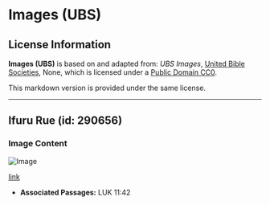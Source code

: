 # Images (UBS)

## License Information

**Images (UBS)** is based on and adapted from: _UBS Images_, [United Bible Societies](https://unitedbiblesocieties.org/), None, which is licensed under a [Public Domain CC0](https://creativecommons.org/public-domain/cc0/).

This markdown version is provided under the same license.



--------------------------------

## Ifuru Rue (id: 290656)

### Image Content

![Image](https://cdn.aquifer.bible/aquifer-content/resources/Media/WEB-0772_rue_flower.jpg)

[link](https://cdn.aquifer.bible/aquifer-content/resources/Media/WEB-0772_rue_flower.jpg)

* **Associated Passages:** LUK 11:42

